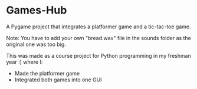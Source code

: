# Games-Hub
A Pygame project that integrates a platformer game and a tic-tac-toe game.

Note: You have to add your own "bread.wav" file in the sounds folder as the original one was too big.

This was made as a course project for Python programming in my freshman year :) where I:
- Made the platformer game
- Integrated both games into one GUI
